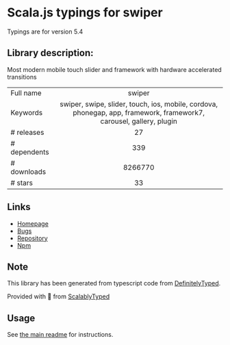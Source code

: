 
# Scala.js typings for swiper

Typings are for version 5.4

## Library description:
Most modern mobile touch slider and framework with hardware accelerated transitions

|                    |                 |
| ------------------ | :-------------: |
| Full name          | swiper |
| Keywords           | swiper, swipe, slider, touch, ios, mobile, cordova, phonegap, app, framework, framework7, carousel, gallery, plugin |
| # releases         | 27 |
| # dependents       | 339 |
| # downloads        | 8266770 |
| # stars            | 33 |

## Links
- [Homepage](https://swiperjs.com)
- [Bugs](https://github.com/nolimits4web/Swiper/issues)
- [Repository](https://github.com/nolimits4web/Swiper)
- [Npm](https://www.npmjs.com/package/swiper)
    


## Note
This library has been generated from typescript code from [DefinitelyTyped](https://definitelytyped.org).

Provided with :purple_heart: from [ScalablyTyped](https://github.com/oyvindberg/ScalablyTyped)

## Usage
See [the main readme](../../readme.md) for instructions.


